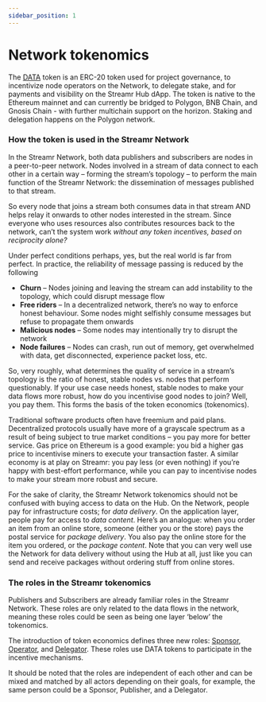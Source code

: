 ```yaml
---
sidebar_position: 1
---
```


# Network tokenomics
The [DATA](https://etherscan.io/address/0x8f693ca8d21b157107184d29d398a8d082b38b76) token is an ERC-20 token used for project governance, to incentivize node operators on the Network, to delegate stake, and for payments and visibility on the Streamr Hub dApp. The token is native to the Ethereum mainnet and can currently be bridged to Polygon, BNB Chain, and Gnosis Chain - with further multichain support on the horizon. Staking and delegation happens on the Polygon network.

### How the token is used in the Streamr Network
In the Streamr Network, both data publishers and subscribers are nodes in a peer-to-peer network. Nodes involved in a stream of data connect to each other in a certain way – forming the stream’s topology – to perform the main function of the Streamr Network: the dissemination of messages published to that stream.

So every node that joins a stream both consumes data in that stream AND helps relay it onwards to other nodes interested in the stream. Since everyone who uses resources also contributes resources back to the network, can’t the system work _without any token incentives, based on reciprocity alone?_

Under perfect conditions perhaps, yes, but the real world is far from perfect. In practice, the reliability of message passing is reduced by the following

-   **Churn** – Nodes joining and leaving the stream can add instability to the topology, which could disrupt message flow
-   **Free riders** – In a decentralized network, there’s no way to enforce honest behaviour. Some nodes might selfishly consume messages but refuse to propagate them onwards
-   **Malicious nodes** – Some nodes may intentionally try to disrupt the network
-   **Node failures** – Nodes can crash, run out of memory, get overwhelmed with data, get disconnected, experience packet loss, etc.

So, very roughly, what determines the quality of service in a stream’s topology is the ratio of honest, stable nodes vs. nodes that perform questionably. If your use case needs honest, stable nodes to make your data flows more robust, how do you incentivise good nodes to join? Well, you pay them. This forms the basis of the token economics (tokenomics).

Traditional software products often have freemium and paid plans. Decentralized protocols usually have more of a grayscale spectrum as a result of being subject to true market conditions – you pay more for better service. Gas price on Ethereum is a good example: you bid a higher gas price to incentivise miners to execute your transaction faster. A similar economy is at play on Streamr: you pay less (or even nothing) if you’re happy with best-effort performance, while you can pay to incentivise nodes to make your stream more robust and secure.

For the sake of clarity, the Streamr Network tokenomics should not be confused with buying access to data on the Hub. On the Network, people pay for infrastructure costs; for _data delivery_. On the application layer, people pay for access to _data content_. Here’s an analogue: when you order an item from an online store, someone (either you or the store) pays the postal service for _package delivery_. You also pay the online store for the item you ordered, or the _package content_. Note that you can very well use the Network for data delivery without using the Hub at all, just like you can send and receive packages without ordering stuff from online stores.

### The roles in the Streamr tokenomics
Publishers and Subscribers are already familiar roles in the Streamr Network. These roles are only related to the data flows in the network, meaning these roles could be seen as being one layer ‘below’ the tokenomics.

The introduction of token economics defines three new roles: [Sponsor](../network-roles/sponsors.md), [Operator](../network-roles/operators.md), and [Delegator](../network-roles/delegators.md). These roles use DATA tokens to participate in the incentive mechanisms.

It should be noted that the roles are independent of each other and can be mixed and matched by all actors depending on their goals, for example, the same person could be a Sponsor, Publisher, and a Delegator.

<!-- TODO - re-add these images -->

<!-- <Image
    src={PublisherApp}
    alt="Publisher App"
    figCaption="A publisher app publishes a stream, and their node relays the stream"
/> -->

<!-- <Image
    src={Pic2}
    alt=""
    figCaption="Wanting better service for the stream, a sponsor deploys and funds a Sponsorship in $DATA"
/> -->

<!-- <Image src={Pic3} alt="" figCaption="Streamr nodes watching for bounties stake $DATA and join the stream overlay" /> -->

<!-- <Image src={Pic4} alt="" figCaption="After relaying the stream for an agreed period of time, nodes claim rewards" /> -->

<!-- <Image src={Pic5} alt="" figCaption="Delegators can help streamr nodes join more streams and earn yield on their stake" /> -->
